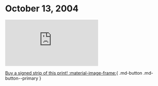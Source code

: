 # October 13, 2004

![](https://www.achewood.com/comic.php?date=10132004)

[Buy a signed strip of this print! :material-image-frame:](https://achewood-holiday-pop-up.myshopify.com/products/strip#10132004){ .md-button .md-button--primary }
